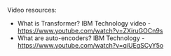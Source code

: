 Video resources: 

- What is Transformer? IBM Technology video -  https://www.youtube.com/watch?v=ZXiruGOCn9s
- What are auto-encoders? IBM Technology - https://www.youtube.com/watch?v=qiUEgSCyY5o
